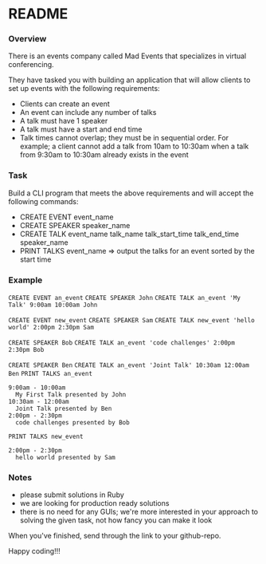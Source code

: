 # README

### Overview
There is an events company called Mad Events that specializes in virtual conferencing.

They have tasked you with building an application that will allow clients to set up events with the following requirements:
- Clients can create an event
- An event can include any number of talks
- A talk must have 1 speaker
- A talk must have a start and end time
- Talk times cannot overlap; they must be in sequential order. For example; a client cannot add a talk from 10am to 10:30am when a talk from 9:30am to 10:30am already exists in the event

### Task
Build a CLI program that meets the above requirements and will accept the following commands:
- CREATE EVENT event_name
- CREATE SPEAKER speaker_name
- CREATE TALK event_name talk_name talk_start_time talk_end_time speaker_name
- PRINT TALKS event_name => output the talks for an event sorted by the start time

### Example
`CREATE EVENT an_event`
`CREATE SPEAKER John`
`CREATE TALK an_event 'My Talk' 9:00am 10:00am John`

`CREATE EVENT new_event`
`CREATE SPEAKER Sam`
`CREATE TALK new_event 'hello world' 2:00pm 2:30pm Sam`

`CREATE SPEAKER Bob`
`CREATE TALK an_event 'code challenges' 2:00pm 2:30pm Bob`

`CREATE SPEAKER Ben`
`CREATE TALK an_event 'Joint Talk' 10:30am 12:00am Ben`
`PRINT TALKS an_event`
```
9:00am - 10:00am
  My First Talk presented by John
10:30am - 12:00am
  Joint Talk presented by Ben
2:00pm - 2:30pm
  code challenges presented by Bob
```
`PRINT TALKS new_event`
```
2:00pm - 2:30pm
  hello world presented by Sam
```

### Notes
- please submit solutions in Ruby
- we are looking for production ready solutions
- there is no need for any GUIs; we're more interested in your approach to solving the given task, not how fancy you can make it look

When you've finished, send through the link to your github-repo.

Happy coding!!!
